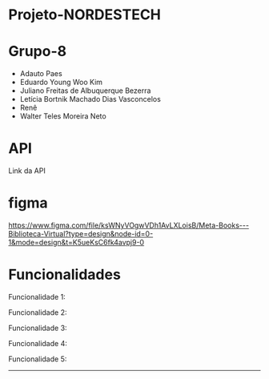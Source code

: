 # Projeto-NORDESTECH

# Grupo-8
- Adauto Paes
- Eduardo Young Woo Kim
- Juliano Freitas de Albuquerque Bezerra
- Letícia Bortnik Machado Dias Vasconcelos
- Renê
- Walter Teles Moreira Neto

# API
  Link da API

# figma
https://www.figma.com/file/ksWNyVOgwVDh1AvLXLoisB/Meta-Books---Biblioteca-Virtual?type=design&node-id=0-1&mode=design&t=K5ueKsC6fk4avpj9-0

#  Funcionalidades
Funcionalidade 1: 

Funcionalidade 2:

Funcionalidade 3:

Funcionalidade 4:

Funcionalidade 5: 

---------------------------
